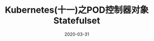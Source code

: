 ---
layout:     post
title:     Kubernetes(十一)之POD控制器对象Statefulset
description: 控制器对象Statefulset使用介绍
date:       2020-03-31
categories:
    - 技术笔记
    - Kubernetes 笔记
tags:
    - Kubernetes
copyright: true
top: false
toc: true
hide: true
cover: https://ss3.bdstatic.com/70cFv8Sh_Q1YnxGkpoWK1HF6hhy/it/u=2389716159,3815266060&fm=26&gp=0.jpg
---